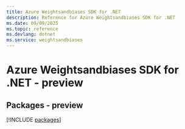 ```yaml
---
title: Azure Weightsandbiases SDK for .NET
description: Reference for Azure Weightsandbiases SDK for .NET
ms.date: 09/09/2025
ms.topic: reference
ms.devlang: dotnet
ms.service: weightsandbiases
---
```

# Azure Weightsandbiases SDK for .NET - preview
## Packages - preview
[!INCLUDE [packages](weightsandbiases-index.md)]